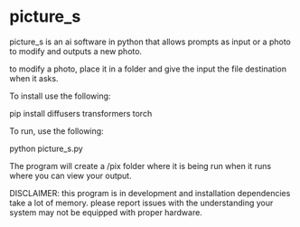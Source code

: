 # picture_s
picture_s is an ai software in python that allows prompts as input or a photo to modify and outputs a new photo.

to modify a photo, place it in a folder and give the input the file destination when it asks.

To install use the following:

pip install diffusers transformers torch

To run, use the following:

python picture_s.py

The program will create a /pix folder where it is being run when it runs where you can view your output.

DISCLAIMER: this program is in development and installation dependencies take a lot of memory. please report issues with the understanding your system may not be equipped with proper hardware.

